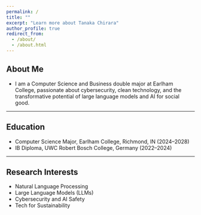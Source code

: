 ```yaml
---
permalink: /
title: ""
excerpt: "Learn more about Tanaka Chirara"
author_profile: true
redirect_from: 
  - /about/
  - /about.html
---
```


<h2>About Me</h2>
<ul>
  <li>
    I am a Computer Science and Business double major at Earlham College, passionate about cybersecurity,
    clean technology, and the transformative potential of large language models and AI for social good.
  </li>
</ul>

---

<h2>Education</h2>
<ul>
  <li>Computer Science Major, Earlham College, Richmond, IN (2024–2028)</li>
  <li>IB Diploma, UWC Robert Bosch College, Germany (2022–2024)</li>
</ul>

---

<h2>Research Interests</h2>
<ul>
  <li>Natural Language Processing</li>
  <li>Large Language Models (LLMs)</li>
  <li>Cybersecurity and AI Safety</li>
  <li>Tech for Sustainability</li>
</ul>
